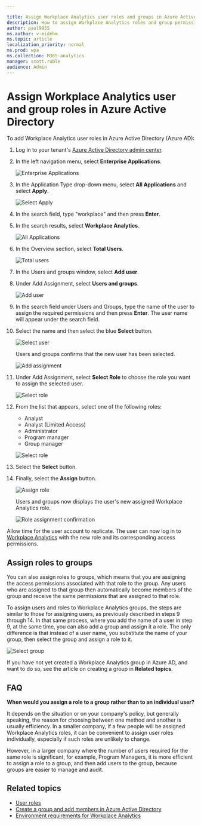 ```yaml
---

title: Assign Workplace Analytics user roles and groups in Azure Active Directory (AAD)
description: How to assign Workplace Analytics roles and group permissions in Azure Active Directory (AAD)
author: paul9955
ms.author: v-midehm
ms.topic: article
localization_priority: normal 
ms.prod: wpa
ms.collection: M365-analytics
manager: scott.ruble
audience: Admin
---
```


# Assign Workplace Analytics user and group roles in Azure Active Directory

To add Workplace Analytics user roles in Azure Active Directory (Azure AD):

1. Log in to your tenant's [Azure Active Directory admin center](https://aad.portal.azure.com).

2. In the left navigation menu, select **Enterprise Applications**.

    ![Enterprise Applications](../images/WpA/Use/enterprise-applications-1.png)

3. In the Application Type drop-down menu, select **All Applications** and select **Apply**.

    ![Select Apply](../images/WpA/Use/apply-button_90.png)

4. In the search field, type "workplace" and then press **Enter**.

5. In the search results, select **Workplace Analytics**.

    ![All Applications](../images/WpA/Use/all-applications-2.png)

6. In the Overview section, select **Total Users**.

    ![Total users](../images/WpA/Use/total-users-3.png)

7. In the Users and groups window, select **Add user**.

8. Under Add Assignment, select **Users and groups**.

   ![Add user](../images/WpA/Use/add-user-4.png)

9. In the search field under Users and Groups, type the name of the user to assign the required permissions and then press **Enter**. The user name will appear under the search field.

10. Select the name and then select the blue **Select** button.

      ![Select user](../images/WpA/Use/select-user-5.png)

    Users and groups confirms that the new user has been selected.

       ![Add assignment](../images/WpA/Use/user-selected-6.png)

11. Under Add Assignment, select **Select Role** to choose the role you want to assign the selected user.

      ![Select role](../images/WpA/Use/select-role-7.png)

12. From the list that appears, select one of the following roles:
    <ul>
    <li>Analyst</li>
    <li>Analyst (Limited Access)</li>
    <li>Administrator</li>
    <li>Program manager</li>
    <li>Group manager</li></ul>

    ![Select role](../images/WpA/Use/select-role-8.png)

13. Select the **Select** button.

14. Finally, select the **Assign** button.

     ![Assign role](../images/WpA/Use/assign-role-9.png)

    Users and groups now displays the user's new assigned Workplace Analytics role.

       ![Role assignment confirmation](../images/WpA/Use/new-role-assigned-10.png)

Allow time for the user account to replicate. The user can now log in to [Workplace Analytics](https://workplaceanalytics.office.com) with the new role and its corresponding access permissions.

## Assign roles to groups

You can also assign roles to groups, which means that you are assigning the access permissions associated with that role to the group. Any users who are assigned to that group then automatically become members of the group and receive the same permissions that are assigned to that role.

To assign users and roles to Workplace Analytics groups, the steps are similar to those for assigning users, as previously described in steps 9 through 14. In that same process, where you add the name of a user in step 9, at the same time, you can also add a group and assign it a role. The only difference is that instead of a user name, you substitute the name of your group, then select the group and assign a role to it.

   ![Select group](../images/WpA/Use/select-group-b.png)

If you have not yet created a Workplace Analytics group in Azure AD, and want to do so, see the article on creating a group in **Related topics**.

## FAQ

**When would you assign a role to a group rather than to an individual user?**

It depends on the situation or on your company's policy, but generally speaking, the reason for choosing between one method and another is usually efficiency. In a smaller company, if a few people will be assigned Workplace Analytics roles, it can be convenient to assign user roles individually, especially if such roles are unlikely to change.

However, in a larger company where the number of users required for the same role is significant, for example, Program Managers, it is more efficient to assign a role to a group, and then add users to the group, because groups are easier to manage and audit.

## Related topics

* [User roles](../use/user-roles.md)
* [Create a group and add members in Azure Active Directory](https://docs.microsoft.com/azure/active-directory/fundamentals/active-directory-groups-create-azure-portal)
* [Environment requirements for Workplace Analytics](../setup/environment-requirements.md)
